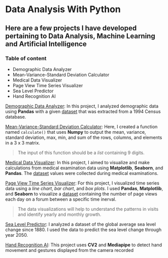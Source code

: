 # Data Analysis With Python

Here are a few projects I have developed pertaining to Data Analysis, 
Machine Learning and Artificial Intelligence
---
### Table of content
* Demographic Data Analyzer
* Mean-Variance-Standard Deviation Calculator
* Medical Data Visualizer
* Page View Time Series Visualizer
* Sea Level Predictor
* Hand Recognition AI

[Demographic Data Analyzer](demographic_data_analyzer.py): 
In this project, I analyzed demographic data using **Pandas** 
with a given [dataset](adult.data.csv) that was extracted from a 1994 Census database.

[Mean-Variance-Standard Deviation Calculator](mean-variance-standard_deviation_calculator.py):
Here, I created a function named `calculate()` that uses **Numpy** to 
output the mean, variance, standard deviation, max, 
min, and sum of the rows, columns, and elements in a 3 x 3 matrix.
>The input of this function should be a _list_ containing 9 digits.

[Medical Data Visualizer](medical_data_visualizer.py):
In this project, I aimed to visualize and make calculations from medical
examination data using **Matplotlib**, **Seaborn**, and **Pandas**. 
The [dataset](medical_examination.csv) values were collected during medical examinations.

[Page View Time Series Visualizer](page_view_time_series_visualizer.py):
For this project, I visualized time series data using a _line chart_, _bar chart_,
and _box plots_. I used **Pandas**, **Matplotlib**, and **Seaborn** to visualize a 
[dataset](fcc-forum-pageviews.csv) containing the number of page views each day on a
forum between a specific time inerval. 
>The data visualizations will help to
understand the patterns in visits and identify yearly and monthly growth.

[Sea Level Predictor](sea_level_predictor.py):
I analyzed a dataset of the global average sea level change since 1880. 
I used the data to predict the sea level change through year 2050.

[Hand Recognition AI](hand_recognition_AI.py):
This project uses **CV2** and **Mediapipe** to detect hand movement and gestures 
displayed from the camera recorded
